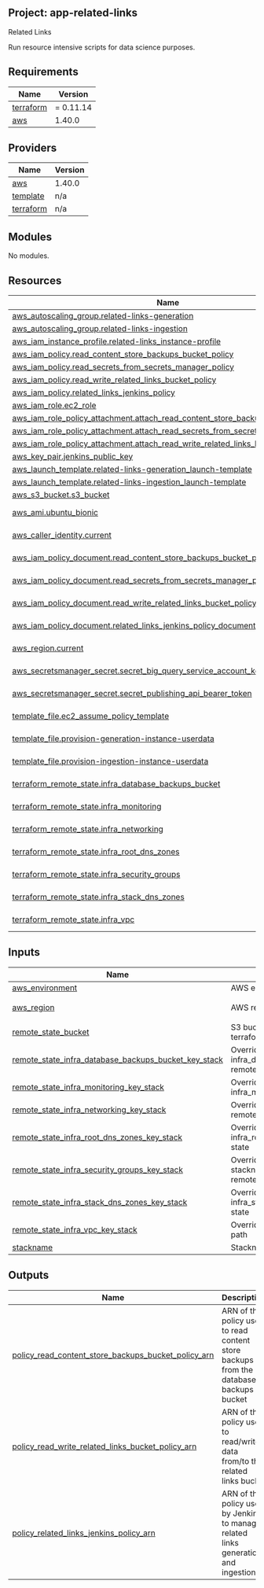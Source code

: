 ## Project: app-related-links

Related Links

Run resource intensive scripts for data science purposes.

## Requirements

| Name | Version |
|------|---------|
| <a name="requirement_terraform"></a> [terraform](#requirement\_terraform) | = 0.11.14 |
| <a name="requirement_aws"></a> [aws](#requirement\_aws) | 1.40.0 |

## Providers

| Name | Version |
|------|---------|
| <a name="provider_aws"></a> [aws](#provider\_aws) | 1.40.0 |
| <a name="provider_template"></a> [template](#provider\_template) | n/a |
| <a name="provider_terraform"></a> [terraform](#provider\_terraform) | n/a |

## Modules

No modules.

## Resources

| Name | Type |
|------|------|
| [aws_autoscaling_group.related-links-generation](https://registry.terraform.io/providers/hashicorp/aws/1.40.0/docs/resources/autoscaling_group) | resource |
| [aws_autoscaling_group.related-links-ingestion](https://registry.terraform.io/providers/hashicorp/aws/1.40.0/docs/resources/autoscaling_group) | resource |
| [aws_iam_instance_profile.related-links_instance-profile](https://registry.terraform.io/providers/hashicorp/aws/1.40.0/docs/resources/iam_instance_profile) | resource |
| [aws_iam_policy.read_content_store_backups_bucket_policy](https://registry.terraform.io/providers/hashicorp/aws/1.40.0/docs/resources/iam_policy) | resource |
| [aws_iam_policy.read_secrets_from_secrets_manager_policy](https://registry.terraform.io/providers/hashicorp/aws/1.40.0/docs/resources/iam_policy) | resource |
| [aws_iam_policy.read_write_related_links_bucket_policy](https://registry.terraform.io/providers/hashicorp/aws/1.40.0/docs/resources/iam_policy) | resource |
| [aws_iam_policy.related_links_jenkins_policy](https://registry.terraform.io/providers/hashicorp/aws/1.40.0/docs/resources/iam_policy) | resource |
| [aws_iam_role.ec2_role](https://registry.terraform.io/providers/hashicorp/aws/1.40.0/docs/resources/iam_role) | resource |
| [aws_iam_role_policy_attachment.attach_read_content_store_backups_bucket_policy](https://registry.terraform.io/providers/hashicorp/aws/1.40.0/docs/resources/iam_role_policy_attachment) | resource |
| [aws_iam_role_policy_attachment.attach_read_secrets_from_secrets_manager_policy](https://registry.terraform.io/providers/hashicorp/aws/1.40.0/docs/resources/iam_role_policy_attachment) | resource |
| [aws_iam_role_policy_attachment.attach_read_write_related_links_bucket_policy](https://registry.terraform.io/providers/hashicorp/aws/1.40.0/docs/resources/iam_role_policy_attachment) | resource |
| [aws_key_pair.jenkins_public_key](https://registry.terraform.io/providers/hashicorp/aws/1.40.0/docs/resources/key_pair) | resource |
| [aws_launch_template.related-links-generation_launch-template](https://registry.terraform.io/providers/hashicorp/aws/1.40.0/docs/resources/launch_template) | resource |
| [aws_launch_template.related-links-ingestion_launch-template](https://registry.terraform.io/providers/hashicorp/aws/1.40.0/docs/resources/launch_template) | resource |
| [aws_s3_bucket.s3_bucket](https://registry.terraform.io/providers/hashicorp/aws/1.40.0/docs/resources/s3_bucket) | resource |
| [aws_ami.ubuntu_bionic](https://registry.terraform.io/providers/hashicorp/aws/1.40.0/docs/data-sources/ami) | data source |
| [aws_caller_identity.current](https://registry.terraform.io/providers/hashicorp/aws/1.40.0/docs/data-sources/caller_identity) | data source |
| [aws_iam_policy_document.read_content_store_backups_bucket_policy_document](https://registry.terraform.io/providers/hashicorp/aws/1.40.0/docs/data-sources/iam_policy_document) | data source |
| [aws_iam_policy_document.read_secrets_from_secrets_manager_policy_document](https://registry.terraform.io/providers/hashicorp/aws/1.40.0/docs/data-sources/iam_policy_document) | data source |
| [aws_iam_policy_document.read_write_related_links_bucket_policy_document](https://registry.terraform.io/providers/hashicorp/aws/1.40.0/docs/data-sources/iam_policy_document) | data source |
| [aws_iam_policy_document.related_links_jenkins_policy_document](https://registry.terraform.io/providers/hashicorp/aws/1.40.0/docs/data-sources/iam_policy_document) | data source |
| [aws_region.current](https://registry.terraform.io/providers/hashicorp/aws/1.40.0/docs/data-sources/region) | data source |
| [aws_secretsmanager_secret.secret_big_query_service_account_key](https://registry.terraform.io/providers/hashicorp/aws/1.40.0/docs/data-sources/secretsmanager_secret) | data source |
| [aws_secretsmanager_secret.secret_publishing_api_bearer_token](https://registry.terraform.io/providers/hashicorp/aws/1.40.0/docs/data-sources/secretsmanager_secret) | data source |
| [template_file.ec2_assume_policy_template](https://registry.terraform.io/providers/hashicorp/template/latest/docs/data-sources/file) | data source |
| [template_file.provision-generation-instance-userdata](https://registry.terraform.io/providers/hashicorp/template/latest/docs/data-sources/file) | data source |
| [template_file.provision-ingestion-instance-userdata](https://registry.terraform.io/providers/hashicorp/template/latest/docs/data-sources/file) | data source |
| [terraform_remote_state.infra_database_backups_bucket](https://registry.terraform.io/providers/hashicorp/terraform/latest/docs/data-sources/remote_state) | data source |
| [terraform_remote_state.infra_monitoring](https://registry.terraform.io/providers/hashicorp/terraform/latest/docs/data-sources/remote_state) | data source |
| [terraform_remote_state.infra_networking](https://registry.terraform.io/providers/hashicorp/terraform/latest/docs/data-sources/remote_state) | data source |
| [terraform_remote_state.infra_root_dns_zones](https://registry.terraform.io/providers/hashicorp/terraform/latest/docs/data-sources/remote_state) | data source |
| [terraform_remote_state.infra_security_groups](https://registry.terraform.io/providers/hashicorp/terraform/latest/docs/data-sources/remote_state) | data source |
| [terraform_remote_state.infra_stack_dns_zones](https://registry.terraform.io/providers/hashicorp/terraform/latest/docs/data-sources/remote_state) | data source |
| [terraform_remote_state.infra_vpc](https://registry.terraform.io/providers/hashicorp/terraform/latest/docs/data-sources/remote_state) | data source |

## Inputs

| Name | Description | Type | Default | Required |
|------|-------------|------|---------|:--------:|
| <a name="input_aws_environment"></a> [aws\_environment](#input\_aws\_environment) | AWS environment | `string` | n/a | yes |
| <a name="input_aws_region"></a> [aws\_region](#input\_aws\_region) | AWS region | `string` | `"eu-west-1"` | no |
| <a name="input_remote_state_bucket"></a> [remote\_state\_bucket](#input\_remote\_state\_bucket) | S3 bucket we store our terraform state in | `string` | n/a | yes |
| <a name="input_remote_state_infra_database_backups_bucket_key_stack"></a> [remote\_state\_infra\_database\_backups\_bucket\_key\_stack](#input\_remote\_state\_infra\_database\_backups\_bucket\_key\_stack) | Override stackname path to infra\_database\_backups\_bucket remote state | `string` | `""` | no |
| <a name="input_remote_state_infra_monitoring_key_stack"></a> [remote\_state\_infra\_monitoring\_key\_stack](#input\_remote\_state\_infra\_monitoring\_key\_stack) | Override stackname path to infra\_monitoring remote state | `string` | `""` | no |
| <a name="input_remote_state_infra_networking_key_stack"></a> [remote\_state\_infra\_networking\_key\_stack](#input\_remote\_state\_infra\_networking\_key\_stack) | Override infra\_networking remote state path | `string` | `""` | no |
| <a name="input_remote_state_infra_root_dns_zones_key_stack"></a> [remote\_state\_infra\_root\_dns\_zones\_key\_stack](#input\_remote\_state\_infra\_root\_dns\_zones\_key\_stack) | Override stackname path to infra\_root\_dns\_zones remote state | `string` | `""` | no |
| <a name="input_remote_state_infra_security_groups_key_stack"></a> [remote\_state\_infra\_security\_groups\_key\_stack](#input\_remote\_state\_infra\_security\_groups\_key\_stack) | Override infra\_security\_groups stackname path to infra\_vpc remote state | `string` | `""` | no |
| <a name="input_remote_state_infra_stack_dns_zones_key_stack"></a> [remote\_state\_infra\_stack\_dns\_zones\_key\_stack](#input\_remote\_state\_infra\_stack\_dns\_zones\_key\_stack) | Override stackname path to infra\_stack\_dns\_zones remote state | `string` | `""` | no |
| <a name="input_remote_state_infra_vpc_key_stack"></a> [remote\_state\_infra\_vpc\_key\_stack](#input\_remote\_state\_infra\_vpc\_key\_stack) | Override infra\_vpc remote state path | `string` | `""` | no |
| <a name="input_stackname"></a> [stackname](#input\_stackname) | Stackname | `string` | n/a | yes |

## Outputs

| Name | Description |
|------|-------------|
| <a name="output_policy_read_content_store_backups_bucket_policy_arn"></a> [policy\_read\_content\_store\_backups\_bucket\_policy\_arn](#output\_policy\_read\_content\_store\_backups\_bucket\_policy\_arn) | ARN of the policy used to read content store backups from the database backups bucket |
| <a name="output_policy_read_write_related_links_bucket_policy_arn"></a> [policy\_read\_write\_related\_links\_bucket\_policy\_arn](#output\_policy\_read\_write\_related\_links\_bucket\_policy\_arn) | ARN of the policy used to read/write data from/to the related links bucket |
| <a name="output_policy_related_links_jenkins_policy_arn"></a> [policy\_related\_links\_jenkins\_policy\_arn](#output\_policy\_related\_links\_jenkins\_policy\_arn) | ARN of the policy used by Jenkins to manage related links generation and ingestion |
